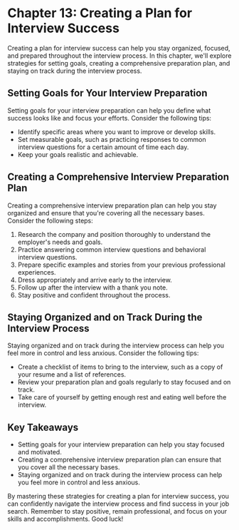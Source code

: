 Chapter 13: Creating a Plan for Interview Success
=================================================

Creating a plan for interview success can help you stay organized, focused, and prepared throughout the interview process. In this chapter, we'll explore strategies for setting goals, creating a comprehensive preparation plan, and staying on track during the interview process.

Setting Goals for Your Interview Preparation
--------------------------------------------

Setting goals for your interview preparation can help you define what success looks like and focus your efforts. Consider the following tips:

* Identify specific areas where you want to improve or develop skills.
* Set measurable goals, such as practicing responses to common interview questions for a certain amount of time each day.
* Keep your goals realistic and achievable.

Creating a Comprehensive Interview Preparation Plan
---------------------------------------------------

Creating a comprehensive interview preparation plan can help you stay organized and ensure that you're covering all the necessary bases. Consider the following steps:

1. Research the company and position thoroughly to understand the employer's needs and goals.
2. Practice answering common interview questions and behavioral interview questions.
3. Prepare specific examples and stories from your previous professional experiences.
4. Dress appropriately and arrive early to the interview.
5. Follow up after the interview with a thank you note.
6. Stay positive and confident throughout the process.

Staying Organized and on Track During the Interview Process
-----------------------------------------------------------

Staying organized and on track during the interview process can help you feel more in control and less anxious. Consider the following tips:

* Create a checklist of items to bring to the interview, such as a copy of your resume and a list of references.
* Review your preparation plan and goals regularly to stay focused and on track.
* Take care of yourself by getting enough rest and eating well before the interview.

Key Takeaways
-------------

* Setting goals for your interview preparation can help you stay focused and motivated.
* Creating a comprehensive interview preparation plan can ensure that you cover all the necessary bases.
* Staying organized and on track during the interview process can help you feel more in control and less anxious.

By mastering these strategies for creating a plan for interview success, you can confidently navigate the interview process and find success in your job search. Remember to stay positive, remain professional, and focus on your skills and accomplishments. Good luck!

